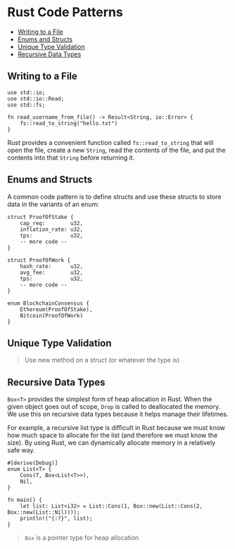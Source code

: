# Rust Code Patterns
* [Writing to a File](#fileWrite)
* [Enums and Structs](#es)
* [Unique Type Validation](#validation)
* [Recursive Data Types](#recursive)


## Writing to a File <a name="fileWrite"></a>
```
use std::io;
use std::io::Read;
use std::fs;

fn read_username_from_file() -> Result<String, io::Error> {
    fs::read_to_string("hello.txt")
}
```
Rust provides a convenient function called ```fs::read_to_string``` that will open the file, create a new ```String```, read the contents of the file, and put the contents into that ```String``` before returning it.

## Enums and Structs <a name="es"></a>

A common code pattern is to define structs and use these structs to store data in the variants of an enum:
```
struct ProofOfStake {
    cap_req:        u32,
    inflation_rate: u32,
    tps:            u32,
    -- more code -- 
}

struct ProofOfWork {
    hash_rate:      u32,
    avg_fee:        u32,
    tps:            u32,
    -- more code --
}

enum BlockchainConsensus {
    Ethereum(ProofOfStake),
    Bitcoin(ProofOfWork)
}
```

## Unique Type Validation <a name="validation"></a>

> Use new method on a struct (or whatever the type is)


## Recursive Data Types <a name="recursive"></a>

```Box<T>``` provides the simplest form of heap allocation in Rust. When the given object goes out of scope, ```Drop``` is called to deallocated the memory. We use this on recursive data types because it helps manage their lifetimes.

For example, a recursive list type is difficult in Rust because we must know how much space to allocate for the list (and therefore we must know the size). By using Rust, we can dynamically allocate memory in a relatively safe way.

```
#[derive(Debug)]
enum List<T> {
    Cons(T, Box<List<T>>),
    Nil,
}

fn main() {
    let list: List<i32> = List::Cons(1, Box::new(List::Cons(2, Box::new(List::Nil))));
    println!("{:?}", list);
}
```
> ```Box``` is a pointer type for heap allocation